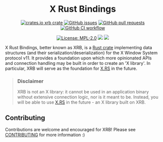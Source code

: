 <!-- This Source Code Form is subject to the terms of the Mozilla Public
   - License, v. 2.0. If a copy of the MPL was not distributed with this
   - file, You can obtain one at https://mozilla.org/MPL/2.0/. -->

<h1 align="center">X Rust Bindings</h1>
<p align="center">
	<a href="https://crates.io/crates/xrb">
		<img alt="crates.io xrb crate" src="https://img.shields.io/crates/v/xrb?style=for-the-badge" /></a>
	<a href="https://github.com/XdotRS/xrb/issues">
		<img alt="GitHub issues" src="https://img.shields.io/github/issues-raw/XdotRS/xrb?style=for-the-badge" /></a>
	<a href="https://github.com/XdotRS/xrb/pulls">
		<img alt="GitHub pull requests" src="https://img.shields.io/github/issues-pr-raw/XdotRS/xrb?color=%23a060d8&label=Open%20PRs&style=for-the-badge"></a>
	<a href="https://github.com/XdotRS/xrb/actions/workflows/ci.yml">
		<img alt="GitHub CI workflow" src="https://img.shields.io/github/actions/workflow/status/XdotRS/xrb/ci.yml?event=push&branch=main&label=ci&style=for-the-badge" /></a>
</p>
<p align="center">
	<a href="https://github.com/XdotRS/xrb/blob/main/LICENSE">
		<img alt="License: MPL-2.0" src="https://img.shields.io/crates/l/xrb?style=for-the-badge" /></a>
	<a href="https://docs.aquariwm.org/doc/xrb/">
		<img src="https://img.shields.io/badge/docs-dev build-forestgreen?style=for-the-badge" /></a>
	<a href="https://github.com/orgs/XdotRS/projects/1/views/1">
		<img src="https://img.shields.io/badge/todo-project-303048?style=for-the-badge" /></a>
</p>

X Rust Bindings, better known as XRB, is a [Rust crate] implementing data structures
(and their serialization/deserialization) for the X Window System protocol v11.
It provides a foundation upon which more opinionated APIs and connection
handling may be built in order to create an 'X library'. In particular, XRB will
serve as the foundation for [X.RS] in the future.

[Rust crate]: https://crates.io/crates/xrb/
[X.RS]: https://github.com/XdotRS/xrs/

> ### Disclaimer
> XRB is not an X library: it cannot be used in an application binary without
> extensive connection logic, nor is it meant to be. Instead, you will be able
> to use [X.RS] in the future - an X library built on XRB.

## Contributing
Contributions are welcome and encouraged for XRB! Please see [CONTRIBUTING] for more information :)

[CONTRIBUTING]: ./CONTRIBUTING.md
